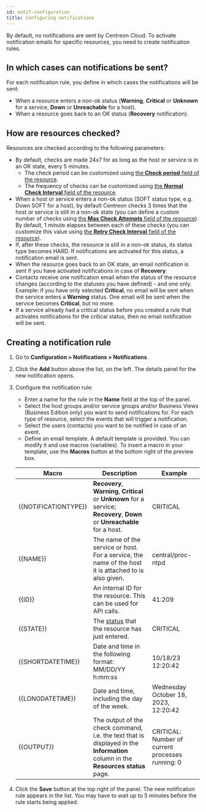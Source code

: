```yaml
---
id: notif-configuration
title: Configuring notifications
---
```


By default, no notifications are sent by Centreon Cloud. To activate notification emails for specific resources, you need to create notification rules.

## In which cases can notifications be sent?

For each notification rule, you define in which cases the notifications will be sent:

* When a resource enters a non-ok status (**Warning**, **Critical** or **Unknown** for a service, **Down** or **Unreachable** for a host).
* When a resource goes back to an OK status (**Recovery** notification).

## How are resources checked?

Resources are checked according to the following parameters:

* By default, checks are made 24x7 for as long as the host or service is in an OK state, every 5 minutes.
   * The check period can be customized using [the **Check period** field of the resource](../monitoring/basic-objects/hosts.md#monitoring-settings).
   * The frequency of checks can be customized using [the **Normal Check Interval** field of the resource](../monitoring/basic-objects/hosts.md#scheduling-options).
* When a host or service enters a non-ok status (SOFT status type, e.g. Down SOFT for a host), by default Centreon checks 3 times that the host or service is still in a non-ok state (you can define a custom number of checks using [the **Max Check Attempts** field of the resource](../monitoring/basic-objects/hosts.md#scheduling-options)). By default, 1 minute elapses between each of these checks (you can customize this value using [the **Retry Check Interval** field of the resource](../monitoring/basic-objects/hosts.md#scheduling-options)).
* If, after these checks, the resource is still in a non-ok status, its status type becomes HARD. If notifications are activated for this status, a notification email is sent.
* When the resource goes back to an OK state, an email notification is sent if you have activated notifications in case of **Recovery**.
* Contacts receive one notification email when the status of the resource changes (according to the statuses you have defined) - and one only. Example: if you have only selected **Critical**, no email will be sent when the service enters a **Warning** status. One email will be sent when the service becomes **Critical**, but no more.
* If a service already had a critical status before you created a rule that activates notifications for the critical status, then no email notification will be sent.

## Creating a notification rule

1. Go to **Configuration > Notifications > Notifications**.
2. Click the **Add** button above the list, on the left. The details panel for the new notification opens.
3. Configure the notification rule:

   - Enter a name for the rule in the **Name** field at the top of the panel.
   - Select the host groups and/or service groups and/or Business Views (Business Edition only) you want to send notifications for. For each type of resource, select the events that will trigger a notification.
   - Select the users (contacts) you want to be notified in case of an event.
   - Define an email template. A default template is provided. You can modify it and use macros (variables). To insert a macro in your template, use the **Macros** button at the bottom right of the preview box.
	
    | Macro | Description | Example |
    | ----- | ----------- |-------- |
	|{{NOTIFICATIONTYPE}}| **Recovery**, **Warning**, **Critical** or **Unknown** for a service; **Recovery**, **Down** or **Unreachable** for a host. | CRITICAL |
	{{NAME}}| The name of the service or host. For a service, the name of the host it is attached to is also given. | central/proc-ntpd |
	{{ID}}| An internal ID for the resource. This can be used for API calls. | 41:209 |
	{{STATE}}| The [status](./concepts.md) that the resource has just entered. | CRITICAL |
	{{SHORTDATETIME}}| Date and time in the following format: MM/DD/YY h:mm:ss | 10/18/23 12:20:42 |
    {{LONGDATETIME}}| Date and time, including the day of the week.  | Wednesday October 18, 2023, 12:20:42 |
	{{OUTPUT}}| The output of the check command, i.e. the text that is displayed in the **Information** column in the **Resources status** page. | CRITICAL: Number of current processes running: 0 |

3. Click the **Save** button at the top right of the panel. The new notification rule appears in the list. You may have to wait up to 5 minutes before the rule starts being applied.
